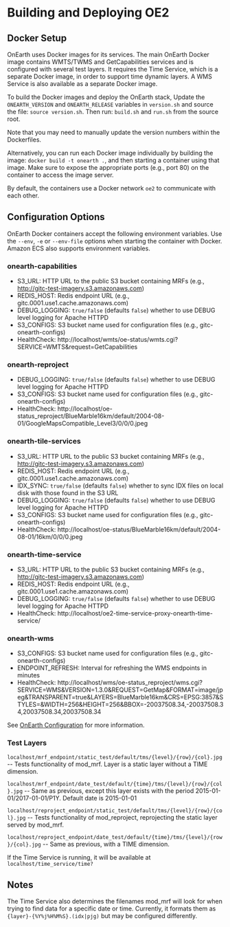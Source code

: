 # Building and Deploying OE2

## Docker Setup

OnEarth uses Docker images for its services. The main OnEarth Docker image
contains WMTS/TWMS and GetCapabilities services and is configured with several
test layers. It requires the Time Service, which is a separate Docker image,
in order to support time dynamic layers. A WMS Service is also available as a
separate Docker image.

To build the Docker images and deploy the OnEarth stack,
Update the `ONEARTH_VERSION` and `ONEARTH_RELEASE` variables in `version.sh`
and source the file: `source version.sh`.
Then run: `build.sh` and `run.sh` from the source root.

Note that you may need to manually update the version numbers within the Dockerfiles.

Alternatively, you can run each Docker image individually by building the
image: `docker build -t onearth .`, and then starting a container using
that image. Make sure to expose the appropriate ports (e.g., port 80) on the
container to access the image server.

By default, the containers use a Docker network `oe2` to communicate with each other.

## Configuration Options

OnEarth Docker containers accept the following environment variables. Use the `--env`, `-e` or `--env-file` options when starting the container with Docker. Amazon ECS also supports environment variables.

### onearth-capabilities
* S3_URL: HTTP URL to the public S3 bucket containing MRFs
    (e.g., http://gitc-test-imagery.s3.amazonaws.com)
* REDIS_HOST: Redis endpoint URL
    (e.g., gitc.0001.use1.cache.amazonaws.com)
* DEBUG_LOGGING: `true/false` (defaults `false`) whether to use DEBUG level logging for Apache HTTPD
* S3_CONFIGS: S3 bucket name used for configuration files (e.g., gitc-onearth-configs)
* HealthCheck: http://localhost/wmts/oe-status/wmts.cgi?SERVICE=WMTS&request=GetCapabilities

### onearth-reproject
* DEBUG_LOGGING: `true/false` (defaults `false`) whether to use DEBUG level logging for Apache HTTPD
* S3_CONFIGS: S3 bucket name used for configuration files (e.g., gitc-onearth-configs)
* HealthCheck: http://localhost/oe-status_reproject/BlueMarble16km/default/2004-08-01/GoogleMapsCompatible_Level3/0/0/0.jpeg

### onearth-tile-services
* S3_URL: HTTP URL to the public S3 bucket containing MRFs
    (e.g., http://gitc-test-imagery.s3.amazonaws.com)
* REDIS_HOST: Redis endpoint URL
    (e.g., gitc.0001.use1.cache.amazonaws.com)
* IDX_SYNC: `true/false` (defaults `false`) whether to sync IDX files on local disk with those found in the S3 URL
* DEBUG_LOGGING: `true/false` (defaults `false`) whether to use DEBUG level logging for Apache HTTPD
* S3_CONFIGS: S3 bucket name used for configuration files (e.g., gitc-onearth-configs)
* HealthCheck: http://localhost/oe-status/BlueMarble16km/default/2004-08-01/16km/0/0/0.jpeg

### onearth-time-service
* S3_URL: HTTP URL to the public S3 bucket containing MRFs
    (e.g., http://gitc-test-imagery.s3.amazonaws.com)
* REDIS_HOST: Redis endpoint URL
    (e.g., gitc.0001.use1.cache.amazonaws.com)
* DEBUG_LOGGING: `true/false` (defaults `false`) whether to use DEBUG level logging for Apache HTTPD
* HealthCheck: http://localhost/oe2-time-service-proxy-onearth-time-service/

### onearth-wms
* S3_CONFIGS: S3 bucket name used for configuration files (e.g., gitc-onearth-configs)
* ENDPOINT_REFRESH: Interval for refreshing the WMS endpoints in minutes
* HealthCheck: http://localhost/wms/oe-status_reproject/wms.cgi?SERVICE=WMS&VERSION=1.3.0&REQUEST=GetMap&FORMAT=image/jpeg&TRANSPARENT=true&LAYERS=BlueMarble16km&CRS=EPSG:3857&STYLES=&WIDTH=256&HEIGHT=256&BBOX=-20037508.34,-20037508.34,20037508.34,20037508.34

See [OnEarth Configuration](../doc/configuration.md) for more information.

### Test Layers

`localhost/mrf_endpoint/static_test/default/tms/{level}/{row}/{col}.jpg` --
Tests functionality of mod_mrf. Layer is a static layer without a TIME
dimension.

`localhost/mrf_endpoint/date_test/default/{time}/tms/{level}/{row}/{col}.jpg` --
Same as previous, except this layer exists with the period
2015-01-01/2017-01-01/P1Y. Default date is 2015-01-01

`localhost/reproject_endpoint/static_test/default/tms/{level}/{row}/{col}.jpg`
-- Tests functionality of mod_reproject, reprojecting the static layer served by
mod_mrf.

`localhost/reproject_endpoint/date_test/default/{time}/tms/{level}/{row}/{col}.jpg`
-- Same as previous, with a TIME dimension.

If the Time Service is running, it will be available at `localhost/time_service/time?`

## Notes

The Time Service also determines the filenames mod_mrf will look for
when trying to find data for a specific date or time. Currently, it formats them as
`{layer}-{%Y%j%H%M%S}.(idx|pjg)` but may be configured differently.
